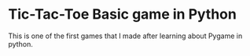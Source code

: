 # Tic-Tac-Toe Basic game in Python
This is one of the first games that I made after learning about Pygame in python.


